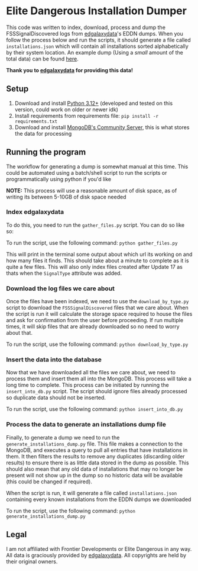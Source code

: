 # Elite Dangerous Installation Dumper

This code was written to index, download, process and dump the FSSSignalDiscovered logs from [edgalaxydata](https://edgalaxydata.space/)'s EDDN dumps. When you follow the process below and run the scripts, it should generate a file called `installations.json` which will contain all installations sorted alphabetically by their system location. An example dump (Using a *small* amount of the total data) can be found [here](https://gist.github.com/Column01/8d45fc73117def63b30f12466d7324ac).

**Thank you to [edgalaxydata](https://edgalaxydata.space/) for providing this data!**

## Setup

1. Download and install [Python 3.12+](https://www.python.org/downloads/) (developed and tested on this version, could work on older or newer idk)
2. Install requirements from requirements file: `pip install -r requirements.txt`
3. Download and install [MongoDB's Community Server](https://www.mongodb.com/try/download/community), this is what stores the data for processing

## Running the program

The workflow for generating a dump is somewhat manual at this time. This could be automated using a batch/shell script to run the scripts or programmatically using python if you'd like

**NOTE:** This process will use a reasonable amount of disk space, as of writing its between 5-10GB of disk space needed

### Index edgalaxydata

To do this, you need to run the `gather_files.py` script. You can do so like so:

To run the script, use the following command: `python gather_files.py`

This will print in the terminal some output about which url its working on and how many files it finds. This should take about a minute to complete as it is quite a few files. This will also only index files created after Update 17 as thats when the `SignalType` attribute was added.

### Download the log files we care about

Once the files have been indexed, we need to use the `download_by_type.py` script to download the `FSSSignalDiscovered` files that we care about. When the script is run it will calculate the storage space required to house the files and ask for confirmation from the user before proceeding. If run multiple times, it will skip files that are already downloaded so no need to worry about that.

To run the script, use the following command: `python download_by_type.py`

### Insert the data into the database

Now that we have downloaded all the files we care about, we need to process them and insert them all into the MongoDB. This process will take a long time to complete. This process can be initiated by running the `insert_into_db.py` script. The script should ignore files already processed so duplicate data should not be inserted.

To run the script, use the following command: `python insert_into_db.py`

### Process the data to generate an installations dump file

Finally, to generate a dump we need to run the `generate_installations_dump.py` file. This file makes a connection to the MongoDB, and executes a query to pull all entries that have installations in them. It then filters the results to remove any duplicates (discarding older results) to ensure there is as little data stored in the dump as possible. This should also mean that any old data of installations that may no longer be present will not show up in the dump so no historic data will be available (this could be changed if required).

When the script is run, it will generate a file called `installations.json` containing every known installations from the EDDN dumps we downloaded

To run the script, use the following command: `python generate_installations_dump.py`

## Legal

I am not affiliated with Frontier Developments or Elite Dangerous in any way. All data is graciously provided by [edgalaxydata](https://edgalaxydata.space/). All copyrights are held by their original owners.
